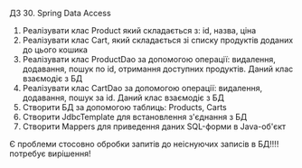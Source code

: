 ДЗ 30. Spring Data Access

1. Реалізувати клас Product який складається з: id, назва, ціна
2. Реалізувати клас Cart, який складається зі списку продуктів доданих до цього кошика
3. Реалізувати клас ProductDao за допомогою операції: видалення, додавання, пошук по id, отримання доступних продуктів. Даний клас взаємодіє з БД
4. Реалізувати клас СartDao за допомогою операції: видалення, додавання, пошук за id. Даний клас взаємодіє з БД
5. Створити БД за допомогою таблиць: Products, Carts
6. Створити JdbcTemplate для встановлення з'єднання з БД
7. Створити Mappers для приведення даних SQL-форми в Java-об'єкт


Є проблеми стосовно обробки запитів до неіснуючих записів в БД!!!!
потребує вирішення!
